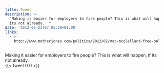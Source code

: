 ```yaml
---
title: Tweet
description: >-
  "Making it easier for employers to fire people? This is what will happen, if
  its not already.  "
date: '2012-05-23T07:05:10+01:00'
links:
  - >-
    http://www.motherjones.com/politics/2012/02/mac-mcclelland-free-online-shipping-warehouses-labor
---
```

Making it easier for employers to fire people? This is what will happen, if its not already.  
      {{< tweet 0 0 >}}
    
